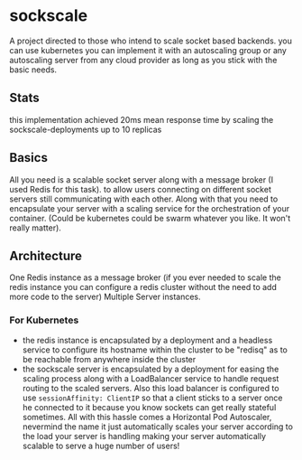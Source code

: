 # sockscale
A project directed to those who intend to scale socket based backends. you can use kubernetes you can implement it with an autoscaling group or any autoscaling server from any cloud provider as long as you stick with the basic needs.
## Stats
this implementation achieved 20ms mean response time by scaling the sockscale-deployments up to 10 replicas
## Basics
All you need is a scalable socket server along with a message broker (I used Redis for this task). to allow users connecting on different socket servers still communicating with each other.
Along with that you need to encapsulate your server with a scaling service for the orchestration of your container. (Could be kubernetes could be swarm whatever you like. It won't really matter).
## Architecture
One Redis instance as a message broker (if you ever needed to scale the redis instance you can configure a redis cluster without the need to add more code to the server)
Multiple Server instances.
### For Kubernetes
- the redis instance is encapsulated by a deployment and a headless service to configure its hostname within the cluster to be "redisq" as to be reachable from anywhere inside the cluster
- the sockscale server is encapsulated by a deployment for easing the scaling process along with a LoadBalancer service to handle request routing to the scaled servers. Also this load balancer is configured to use ```sessionAffinity: ClientIP``` so that a client sticks to a server once he connected to it because you know sockets can get really stateful sometimes. All with this hassle comes a Horizontal Pod Autoscaler, nevermind the name it just automatically scales your server according to the load your server is handling making your server automatically scalable to serve a huge number of users!
